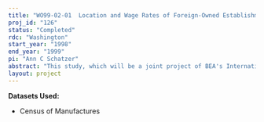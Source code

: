 ```yaml
---
title: "WO99-02-01  Location and Wage Rates of Foreign-Owned Establishments"
proj_id: "126"
status: "Completed"
rdc: "Washington"
start_year: "1998"
end_year: "1999"
pi: "Ann C Schatzer"
abstract: "This study, which will be a joint project of BEA's International Investment and Regional Economic Analysis Divisions, will compare the geographic distribution of foreign- and U.S.-owned establishments and attempt to explain the reasons for any differences that are observed.  Location patterns of both manufacturing and nonmanufacturing establishments will be examined at the sub-state level by using county-level data available from the Economic Censuses and SSEL to create totals for foreign- and U.S.-owned establishments for BEA "Economic Areas" and "Component Economic Areas.""
layout: project
---
```


**Datasets Used:**

  - Census of Manufactures 

